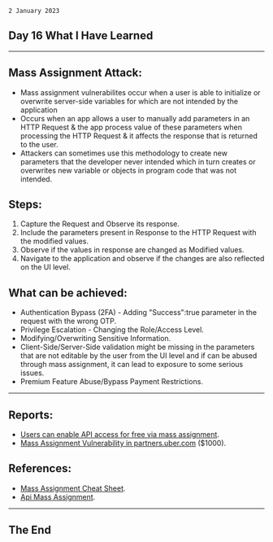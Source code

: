 `2 January 2023`
## **Day 16 What I Have Learned**
***
## **Mass Assignment Attack**:
- Mass assignment vulnerabilites occur when a user is able to initialize or overwrite server-side variables for which are not intended by the application
- Occurs when an app allows a user to manually add parameters in an HTTP Request & the app process value of these parameters when processing the HTTP Request & it affects the response that is returned to the user. 
- Attackers can sometimes use this methodology to create new parameters that the developer never intended which in turn creates or overwrites new variable or objects in program code that was not intended.
## **Steps**:
1. Capture the Request and Observe its response.
2. Include the parameters present in Response to the HTTP Request with the modified values.
3. Observe if the values in response are changed as Modified values.
4. Navigate to the application and observe if the changes are also reflected on the UI level.
## **What can be achieved**:
- Authentication Bypass (2FA) - Adding "Success":true parameter in the request with the wrong OTP.
- Privilege Escalation - Changing the Role/Access Level.
- Modifying/Overwriting Sensitive Information.
- Client-Side/Server-Side validation might be missing in the parameters that are not editable by the user from the UI level and if can be abused through mass assignment, it can lead to exposure to some serious issues.
- Premium Feature Abuse/Bypass Payment Restrictions.
***
## **Reports**:
- [Users can enable API access for free via mass assignment](https://hackerone.com/reports/267781).
- [Mass Assignment Vulnerability in partners.uber.com](https://hackerone.com/reports/99424) ($1000).

## **References**:
- [Mass Assignment Cheat Sheet](https://cheatsheetseries.owasp.org/cheatsheets/Mass_Assignment_Cheat_Sheet.html).
- [Api Mass Assignment](https://www.virtuesecurity.com/kb/api-mass-assignment/).

***
## **The End**
